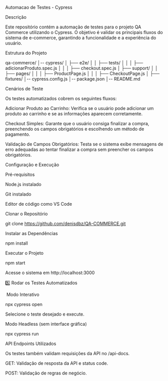 Automacao de Testes - Cypress

Descrição

Este repositório contém a automação de testes para o projeto QA Commerce utilizando o Cypress. O objetivo é validar os principais fluxos do sistema de e-commerce, garantindo a funcionalidade e a experiência do usuário.

Estrutura do Projeto

qa-commerce/
│-- cypress/
│   ├── e2e/
│   │   ├── tests/
│   │   │   ├── adicionarProduto.spec.js
│   │   │   ├── checkout.spec.js
│   ├── support/
│   │   ├── pages/
│   │   │   ├── ProductPage.js
│   │   │   ├── CheckoutPage.js
│   ├── fixtures/
│-- cypress.config.js
│-- package.json
│-- README.md

Cenários de Teste

Os testes automatizados cobrem os seguintes fluxos:

Adicionar Produto ao Carrinho: Verifica se o usuário pode adicionar um produto ao carrinho e se as informações aparecem corretamente.

Checkout Simples: Garante que o usuário consiga finalizar a compra, preenchendo os campos obrigatórios e escolhendo um método de pagamento.

Validação de Campos Obrigatórios: Testa se o sistema exibe mensagens de erro adequadas ao tentar finalizar a compra sem preencher os campos obrigatórios.

 Configuração e Execução

 Pré-requisitos

Node.js instalado

Git instalado

Editor de código como VS Code

Clonar o Repositório

git clone https://github.com/denisdbz/QA-COMMERCE.git

 Instalar as Dependências

npm install

 Executar o Projeto

npm start

Acesse o sistema em http://localhost:3000

5️⃣ Rodar os Testes Automatizados

️ Modo Interativo

npx cypress open

Selecione o teste desejado e execute.

Modo Headless (sem interface gráfica)

npx cypress run

 API Endpoints Utilizados

Os testes também validam requisições da API no /api-docs.

GET: Validação de resposta da API e status code.

POST: Validação de regras de negócio.
